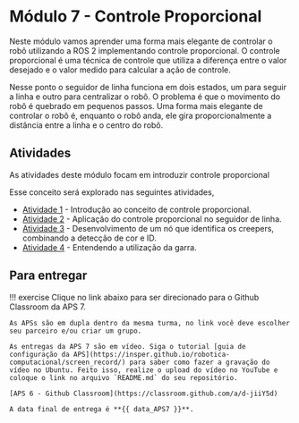 # Módulo 7 - Controle Proporcional

Neste módulo vamos aprender uma forma mais elegante de controlar o robô utilizando a ROS 2 implementando controle proporcional. O controle proporcional é uma técnica de controle que utiliza a diferença entre o valor desejado e o valor medido para calcular a ação de controle.

Nesse ponto o seguidor de linha funciona em dois estados, um para seguir a linha e outro para centralizar o robô. O problema é que o movimento do robô é quebrado em pequenos passos. Uma forma mais elegante de controlar o robô é, enquanto o robô anda, ele gira proporcionalmente a distância entre a linha e o centro do robô.

## Atividades
As atividades deste módulo focam em introduzir controle proporcional

Esse conceito será explorado nas seguintes atividades,

- [Atividade 1](atividades/1-controle-proporcional.ipynb) - Introdução ao conceito de controle proporcional.
- [Atividade 2](atividades/2-seguelinha-proporcional.md) - Aplicação do controle proporcional no seguidor de linha.
- [Atividade 3](atividades/3-identifica_creeper.md) - Desenvolvimento de um nó que identifica os creepers, combinando a detecção de cor e ID.
- [Atividade 4](atividades/4-garra.md) - Entendendo a utilização da garra.

## Para entregar

!!! exercise
    Clique no link abaixo para ser direcionado para o Github Classroom da APS 7.

    As APSs são em dupla dentro da mesma turma, no link você deve escolher seu parceiro e/ou criar um grupo.

    As entregas da APS 7 são em vídeo. Siga o tutorial [guia de configuração da APS](https://insper.github.io/robotica-computacional/screen_record/) para saber como fazer a gravação do vídeo no Ubuntu. Feito isso, realize o upload do vídeo no YouTube e coloque o link no arquivo `README.md` do seu repositório.

    [APS 6 - Github Classroom](https://classroom.github.com/a/d-jiiY5d)

    A data final de entrega é **{{ data_APS7 }}**.

